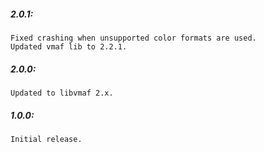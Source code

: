##### 2.0.1:
    Fixed crashing when unsupported color formats are used.
    Updated vmaf lib to 2.2.1.

##### 2.0.0:
    Updated to libvmaf 2.x.
    
##### 1.0.0:
    Initial release.
